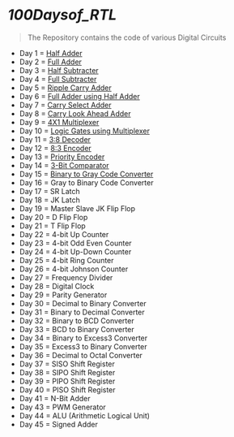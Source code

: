 # ***100Daysof_RTL***
> The Repository contains the code of various Digital Circuits

 *  Day 1 = [Half Adder](https://github.com/maazm007/100Daysof_RTL/tree/main/1-%20Half%20Adder)
 *  Day 2 = [Full Adder](https://github.com/maazm007/100Daysof_RTL/tree/main/2-%20Full%20Adder)
 *  Day 3 = [Half Subtracter](https://github.com/maazm007/100Daysof_RTL/tree/main/3-%20Half%20Subtracter)
 *  Day 4 = [Full Subtracter](https://github.com/maazm007/100Daysof_RTL/tree/main/4-%20Full%20Subtracter)
 *  Day 5 = [Ripple Carry Adder](https://github.com/maazm007/100Daysof_RTL/tree/main/5-%20Ripple%20Carry%20Adder)
 *  Day 6 = [Full Adder using Half Adder](https://github.com/maazm007/100Daysof_RTL/tree/main/6-%20Full%20Adder%20using%20Half%20Adder)
 *  Day 7 = [Carry Select Adder](https://github.com/maazm007/100Daysof_RTL/tree/main/7-%20Carry%20Select%20Adder)
 *  Day 8 = [Carry Look Ahead Adder](https://github.com/maazm007/100Daysof_RTL/tree/main/8-%20Carry%20Look%20Ahead%20Adder)
 *  Day 9 = [4X1 Multiplexer](https://github.com/maazm007/100Daysof_RTL/tree/main/9-%204-1%20Multiplexer)
 *  Day 10 = [Logic Gates using Multiplexer](https://github.com/maazm007/100Daysof_RTL/tree/main/10-%20Gates%20using%20Multiplexer)
 *  Day 11 = [3:8 Decoder](https://github.com/maazm007/100Daysof_RTL/tree/main/11-%203-8%20Decoder)
 *  Day 12 = [8:3 Encoder](https://github.com/maazm007/100Daysof_RTL/tree/main/12-%208-3%20Encoder)
 *  Day 13 = [Priority Encoder](https://github.com/maazm007/100Daysof_RTL/tree/main/13-%20Priority%20Encoder)
 *  Day 14 = [3-Bit Comparator](https://github.com/maazm007/100Daysof_RTL/tree/main/14-%203%20Bit%20Comparator)
 *  Day 15 = [Binary to Gray Code Converter](https://github.com/maazm007/100Daysof_RTL/tree/main/15-%20Binary%20to%20Gray%20Converter)
 *  Day 16 = Gray to Binary Code Converter
 *  Day 17 = SR Latch
 *  Day 18 = JK Latch
 *  Day 19 = Master Slave JK Flip Flop
 *  Day 20 = D Flip Flop
 *  Day 21 = T Flip Flop
 *  Day 22 = 4-bit Up Counter
 *  Day 23 = 4-bit Odd Even Counter
 *  Day 24 = 4-bit Up-Down Counter
 *  Day 25 = 4-bit Ring Counter
 *  Day 26 = 4-bit Johnson Counter
 *  Day 27 = Frequency Divider
 *  Day 28 = Digital Clock
 *  Day 29 = Parity Generator
 *  Day 30 = Decimal to Binary Converter
 *  Day 31 = Binary to Decimal Converter
 *  Day 32 = Binary to BCD Converter
 *  Day 33 = BCD to Binary Converter
 *  Day 34 = Binary to Excess3 Converter
 *  Day 35 = Excess3 to Binary Converter
 *  Day 36 = Decimal to Octal Converter
 *  Day 37 = SISO Shift Register
 *  Day 38 = SIPO Shift Register
 *  Day 39 = PIPO Shift Register
 *  Day 40 = PISO Shift Register
 *  Day 41 = N-Bit Adder
 *  Day 43 = PWM Generator
 *  Day 44 = ALU (Arithmetic Logical Unit)
 *  Day 45 = Signed Adder
